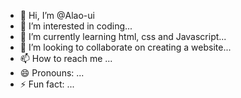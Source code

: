 - 👋 Hi, I’m @Alao-ui
- 👀 I’m interested in coding...
- 🌱 I’m currently learning html, css and Javascript...
- 💞️ I’m looking to collaborate on creating a website...
- 📫 How to reach me ...
- 😄 Pronouns: ...
- ⚡ Fun fact: ...

<!---
Alao-ui/Alao-ui is a ✨ special ✨ repository because its `README.md` (this file) appears on your GitHub profile.
You can click the Preview link to take a look at your changes.
--->
